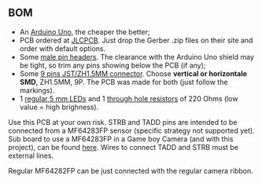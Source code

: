 ## BOM

- An [Arduino Uno](https://fr.aliexpress.com/item/1005006088733150.html), the cheaper the better;
- PCB ordered at [JLCPCB](https://jlcpcb.com/). Just drop the Gerber .zip files on their site and order with default options.
- Some [male pin headers](https://fr.aliexpress.com/item/1005006104110168.html). The clearance with the Arduino Uno shield may be tight, so trim any pins showing below the PCB (if any); 
- Some [9 pins JST/ZH1.5MM connector](https://fr.aliexpress.com/item/1005006028155508.html). Choose **vertical or horizontale SMD**, ZH1.5MM, 9P. The PCB was made for both (just follow the markings).
- 1 [regular 5 mm LEDs](https://fr.aliexpress.com/item/32848810276.html) and 1 [through hole resistors](https://fr.aliexpress.com/item/32866216363.html) of 220 Ohms (low value = high brighness).

Use this PCB at your own risk. STRB and TADD pins are intended to be connected from a MF64283FP sensor (specific strategy not supported yet). Sub board to use a MF64283FP in a Game boy Camera (and with this project), can be found [here](https://github.com/HerrZatacke/M64283FP-Camera-PCB). Wires to connect TADD and STRB must be external lines.

Regular MF64282FP can be just connected with the regular camera ribbon.
